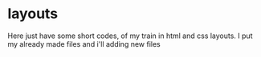 # layouts
Here just have some short codes, of my train in html and css layouts.
I put my already made files and i'll adding new files
